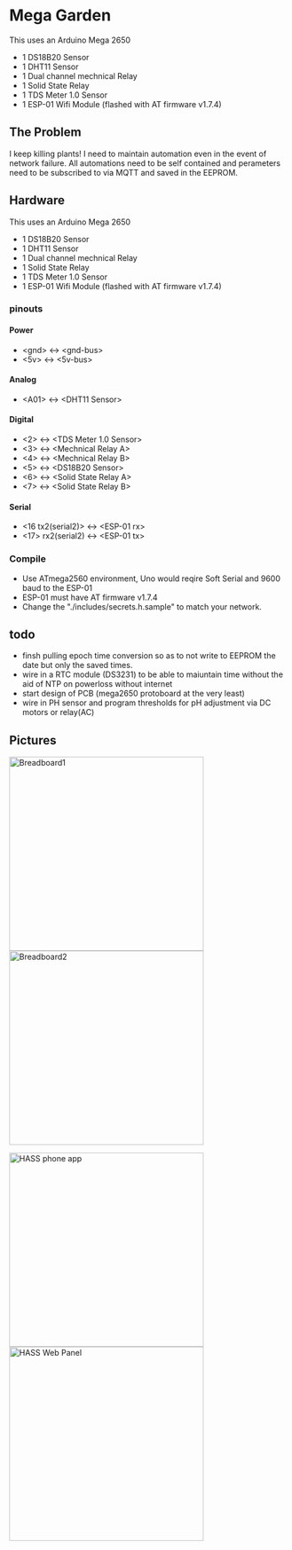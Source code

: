 # Mega Garden

This uses an Arduino Mega 2650
 - 1 DS18B20  Sensor
 - 1 DHT11 Sensor
 - 1 Dual channel mechnical Relay
 - 1 Solid State Relay
 - 1 TDS Meter 1.0 Sensor
 - 1 ESP-01 Wifi Module (flashed with AT firmware v1.7.4)

## The Problem
I keep killing plants! I need to maintain automation even in the event of network failure. All automations need to be self contained and perameters need to be subscribed to via MQTT and saved in the EEPROM.

## Hardware
This uses an Arduino Mega 2650
 - 1 DS18B20 Sensor
 - 1 DHT11 Sensor
 - 1 Dual channel mechnical Relay
 - 1 Solid State Relay
 - 1 TDS Meter 1.0 Sensor
 - 1 ESP-01 Wifi Module (flashed with AT firmware v1.7.4)

### pinouts
#### Power
  - \<gnd\> \<-\> \<gnd-bus\>
  - \<5v\> \<-\> \<5v-bus\><br>
#### Analog
  - \<A01\> \<-\> \<DHT11 Sensor\><br>
#### Digital
  - \<2\> \<-\> \<TDS Meter 1.0 Sensor\>
  - \<3\> \<-\> \<Mechnical Relay A\>
  - \<4\> \<-\> \<Mechnical Relay B\>
  - \<5\> \<-\> \<DS18B20 Sensor\>
  - \<6\> \<-\> \<Solid State Relay A\>
  - \<7\> \<-\> \<Solid State Relay B\><br>
#### Serial
  - \<16 tx2(serial2)\> \<-\> \<ESP-01 rx\>
  - \<17\> rx2(serial2) \<-\> \<ESP-01 tx\><br>

### Compile
 - Use ATmega2560 environment, Uno would reqire Soft Serial and 9600 baud to the ESP-01
 - ESP-01 must have AT firmware v1.7.4
 - Change the "./includes/secrets.h.sample" to match your network.

## todo
 - finsh pulling epoch time conversion so as to not write to EEPROM the date but only the saved times.
 - wire in a RTC module (DS3231) to be able to maiuntain time without the aid of NTP on powerloss without internet
 - start design of PCB (mega2650 protoboard at the very least)
 - wire in PH sensor and program thresholds for pH adjustment via DC motors or relay(AC)

## Pictures
<p float="left">
  <img src="./images/IMG_20220812_221020_01.jpg" align="top" alt="Breadboard1" width="350">
  <img src="./images/IMG_20220815_171640_01.jpg" align="top" alt="Breadboard2" width="350">
</p>
<p float="left">
  <img src="./images/Screenshot_20220816-222419.png" align="top" alt="HASS phone app" width="350">
  <img src="/images/Screenshot from 2022-08-29 18-51-03.png" align="top" alt="HASS Web Panel" width="350">
</p>
